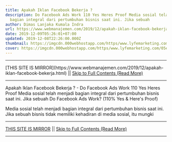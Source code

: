 ```yaml
---
title: Apakah Iklan Facebook Bekerja ?
description: Do Facebook Ads Work 110 Yes Heres Proof Media sosial telah menjadi
  bagian integral dari pertumbuhan bisnis saat ini. Jika sebuah
author: Dimas Lanjaka Kumala Indra
url: https://www.webmanajemen.com/2019/12/apakah-iklan-facebook-bekerja.html
date: 2019-12-09T05:26:01+07:00
updated: 2019-12-08T22:26:00.000Z
thumbnail: https://imgcdn.000webhostapp.com/https/www.lyfemarketing.com/05e2f3e53cdf0d723cb3791cafcb1e53.png
cover: https://imgcdn.000webhostapp.com/https/www.lyfemarketing.com/05e2f3e53cdf0d723cb3791cafcb1e53.png
---
```


<hr/> [THIS SITE IS MIRROR](https://www.webmanajemen.com/2019/12/apakah-iklan-facebook-bekerja.html) || <a href="https://www.webmanajemen.com/2019/12/apakah-iklan-facebook-bekerja.html" rel="follow" class="button" id="read-more">Skip to Full Contents (Read More)</a> <hr/> Apakah Iklan Facebook Bekerja ? - Do Facebook Ads Work 110 Yes Heres Proof Media sosial telah menjadi bagian integral dari pertumbuhan bisnis saat ini. Jika sebuah Do Facebook Ads Work? (110% Yes & Here's Proof)

  Media sosial telah menjadi bagian integral dari pertumbuhan bisnis saat ini.  Jika sebuah bisnis tidak memiliki kehadiran di media sosial, itu mungki <hr/> [THIS SITE IS MIRROR](https://www.webmanajemen.com/2019/12/apakah-iklan-facebook-bekerja.html) || <a href="https://www.webmanajemen.com/2019/12/apakah-iklan-facebook-bekerja.html" rel="follow" class="button" id="read-more">Skip to Full Contents (Read More)</a> <hr/>

<script>
    if (location.host.includes('dimaslanjaka12')) {
      location.replace('https://www.webmanajemen.com/2019/12/apakah-iklan-facebook-bekerja.html');
    }
  </script>